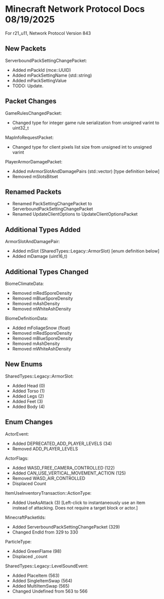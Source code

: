 # Minecraft Network Protocol Docs 08/19/2025

For r21_u11, Network Protocol Version 843

## New Packets

ServerboundPackSettingChangePacket:
* Added mPackId (mce::UUID)
* Added mPackSettingName (std::string)
* Added mPackSettingValue
* TODO: Update.

## Packet Changes

GameRulesChangedPacket:
* Changed type for integer game rule serialization from unsigned varint to uint32_t

MapInfoRequestPacket:
* Changed type for client pixels list size from unsigned int to unsigned varint

PlayerArmorDamagePacket:
* Added mArmorSlotAndDamagePairs (std::vector<ArmorSlotAndDamagePair>) [type definition below]
* Removed mSlotsBitset

## Renamed Packets

* Renamed PackSettingChangePacket to ServerboundPackSettingChangePacket
* Renamed UpdateClientOptions to UpdateClientOptionsPacket

## Additional Types Added

ArmorSlotAndDamagePair:
* Added mSlot (SharedTypes::Legacy::ArmorSlot) [enum definition below]
* Added mDamage (uint16_t)

## Additional Types Changed

BiomeClimateData:
* Removed mRedSporeDensity
* Removed mBlueSporeDensity
* Removed mAshDensity
* Removed mWhiteAshDensity

BiomeDefinitionData:
* Added mFoliageSnow (float)
* Removed mRedSporeDensity
* Removed mBlueSporeDensity
* Removed mAshDensity
* Removed mWhiteAshDensity

## New Enums

SharedTypes::Legacy::ArmorSlot:
* Added Head (0)
* Added Torso (1)
* Added Legs (2)
* Added Feet (3)
* Added Body (4)

## Enum Changes

ActorEvent:
* Added DEPRECATED_ADD_PLAYER_LEVELS (34)
* Removed ADD_PLAYER_LEVELS

ActorFlags:
* Added WASD_FREE_CAMERA_CONTROLLED (122)
* Added CAN_USE_VERTICAL_MOVEMENT_ACTION (125)
* Removed WASD_AIR_CONTROLLED
* Displaced Count

ItemUseInventoryTransaction::ActionType:
* Added UseAsAttack (3) [Left-click to instantaneously use an item instead of attacking. Does not require a target block or actor.]

MinecraftPacketIds:
* Added ServerboundPackSettingChangePacket (329)
* Changed EndId from 329 to 330

ParticleType:
* Added GreenFlame (98)
* Displaced _count

SharedTypes::Legacy::LevelSoundEvent:
* Added PlaceItem (563)
* Added SingleItemSwap (564)
* Added MultiItemSwap (565)
* Changed Undefined from 563 to 566